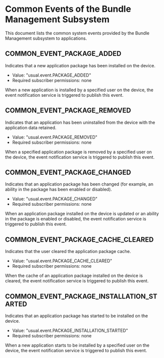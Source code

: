 # Common Events of the Bundle Management Subsystem
This document lists the common system events provided by the Bundle Management subsystem to applications.

## COMMON_EVENT_PACKAGE_ADDED

Indicates that a new application package has been installed on the device.

- Value: "usual.event.PACKAGE_ADDED"
- Required subscriber permissions: none

When a new application is installed by a specified user on the device, the event notification service is triggered to publish this event.


## COMMON_EVENT_PACKAGE_REMOVED

Indicates that an application has been uninstalled from the device with the application data retained.

- Value: "usual.event.PACKAGE_REMOVED"
- Required subscriber permissions: none

When a specified application package is removed by a specified user on the device, the event notification service is triggered to publish this event.


## COMMON_EVENT_PACKAGE_CHANGED

Indicates that an application package has been changed (for example, an ability in the package has been enabled or disabled).

- Value: "usual.event.PACKAGE_CHANGED"
- Required subscriber permissions: none

When an application package installed on the device is updated or an ability in the package is enabled or disabled, the event notification service is triggered to publish this event.


## COMMON_EVENT_PACKAGE_CACHE_CLEARED

Indicates that the user cleared the application package cache.

- Value: "usual.event.PACKAGE_CACHE_CLEARED"
- Required subscriber permissions: none

When the cache of an application package installed on the device is cleared, the event notification service is triggered to publish this event.


## COMMON_EVENT_PACKAGE_INSTALLATION_STARTED

Indicates that an application package has started to be installed on the device.

- Value: "usual.event.PACKAGE_INSTALLATION_STARTED"
- Required subscriber permissions: none

When a new application starts to be installed by a specified user on the device, the event notification service is triggered to publish this event.
